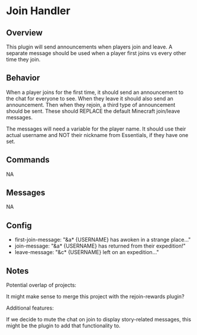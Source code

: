 # Join Handler

## Overview

This plugin will send announcements when players join and leave. A separate message should be used when a player first joins vs every other time they join.

## Behavior

When a player joins for the first time, it should send an announcement to the chat for everyone to see. When they leave it should also send an announcement. Then when they rejoin, a third type of announcement should be sent. These should REPLACE the default Minecraft join/leave messages.

The messages will need a variable for the player name. It should use their actual username and NOT their nickname from Essentials, if they have one set.

## Commands

NA

## Messages

NA

## Config

- first-join-message: "&a* {USERNAME} has awoken in a strange place..."
- join-message: "&a* {USERNAME} has returned from their expedition!"
- leave-message: "&c* {USERNAME} left on an expedition..."

## Notes

Potential overlap of projects:

It might make sense to merge this project with the rejoin-rewards plugin?

Additional features:

If we decide to mute the chat on join to display story-related messages, this might be the plugin to add that functionality to.
